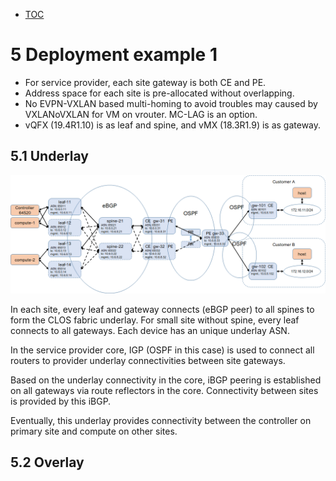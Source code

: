 * [TOC](Multi-Site.md#toc)

# 5 Deployment example 1

* For service provider, each site gateway is both CE and PE.
* Address space for each site is pre-allocated without overlapping.
* No EVPN-VXLAN based multi-homing to avoid troubles may caused by VXLANoVXLAN for VM on vrouter. MC-LAG is an option.
* vQFX (19.4R1.10) is as leaf and spine, and vMX (18.3R1.9) is as gateway.


## 5.1 Underlay

![Figure 5.1 Underlay](F5-1.png)

In each site, every leaf and gateway connects (eBGP peer) to all spines to form the CLOS fabric underlay. For small site without spine, every leaf connects to all gateways. Each device has an unique underlay ASN.

In the service provider core, IGP (OSPF in this case) is used to connect all routers to provider underlay connectivities between site gateways.

Based on the underlay connectivity in the core, iBGP peering is established on all gateways via route reflectors in the core. Connectivity between sites is provided by this iBGP.

Eventually, this underlay provides connectivity between the controller on primary site and compute on other sites.


## 5.2 Overlay


